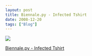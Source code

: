 ```yaml
---
layout: post
title: Biennale.py - Infected Tshirt
date: 2008-12-20
tags: ["Blog"]
---
```


![](k3Im6rfOqhq0we6gE0E35w5vo1_400.gif)  

[Biennale.py - Infected Tshirt](http://www.0100101110101101.org/home/biennale_py/infectedtshirt.html)